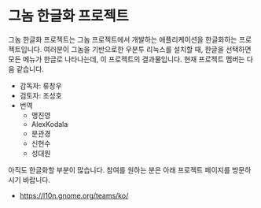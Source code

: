 # 그놈 한글화 프로젝트

그놈 한글화 프로젝트는 그놈 프로젝트에서 개발하는 애플리케이션을 한글화하는 프로젝트입니다.
여러분이 그놈을 기반으로한 우분투 리눅스를 설치할 때, 한글을 선택하면 모든 메뉴가 한글로 나타나는데,
이 프로젝트의 결과물입니다. 현재 프로젝트 멤버는 다음 같습니다.

* 감독자: 류창우
* 검토자: 조성호
* 번역
  * 맹진영
  * AlexKodala
  * 문관경
  * 신현수
  * 성대원

아직도 한글화할 부분이 많습니다. 참여를 원하는 분은 아래 프로젝트 페이지를 방문하시기 바랍니다.
* https://l10n.gnome.org/teams/ko/
